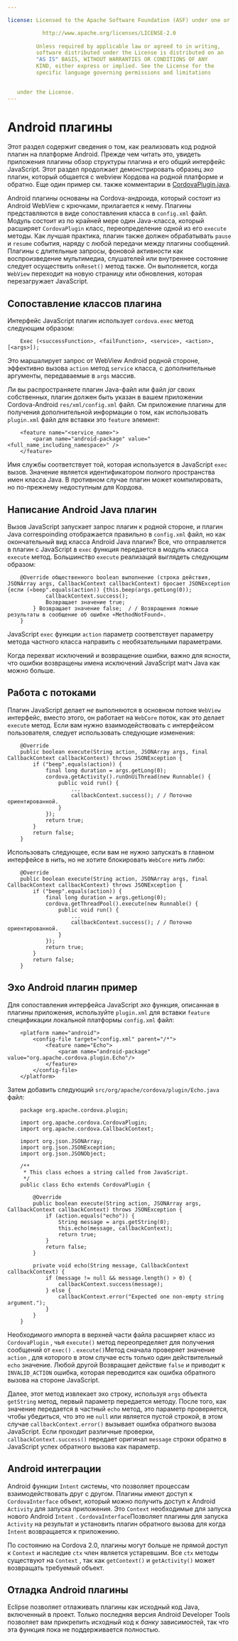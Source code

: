 ```yaml
---

license: Licensed to the Apache Software Foundation (ASF) under one or more contributor license agreements. See the NOTICE file distributed with this work for additional information regarding copyright ownership. The ASF licenses this file to you under the Apache License, Version 2.0 (the "License"); you may not use this file except in compliance with the License. You may obtain a copy of the License at

           http://www.apache.org/licenses/LICENSE-2.0
    
         Unless required by applicable law or agreed to in writing,
         software distributed under the License is distributed on an
         "AS IS" BASIS, WITHOUT WARRANTIES OR CONDITIONS OF ANY
         KIND, either express or implied. See the License for the
         specific language governing permissions and limitations
    

   under the License.
---
```


# Android плагины

Этот раздел содержит сведения о том, как реализовать код родной плагин на платформе Android. Прежде чем читать это, увидеть приложения плагины обзор структуры плагина и его общий интерфейс JavaScript. Этот раздел продолжает демонстрировать образец *эхо* плагин, который общается с webview Кордова на родной платформе и обратно. Еще один пример см. также комментарии в [CordovaPlugin.java][1].

 [1]: https://github.com/apache/cordova-android/blob/master/framework/src/org/apache/cordova/CordovaPlugin.java

Android плагины основаны на Cordova-андроида, который состоит из Android WebView с крючками, прилагается к нему. Плагины представляются в виде сопоставления класса в `config.xml` файл. Модуль состоит из по крайней мере один Java-класса, который расширяет `CordovaPlugin` класс, переопределение одной из его `execute` методы. Как лучшая практика, плагин также должен обрабатывать `pause` и `resume` события, наряду с любой передачи между плагины сообщений. Плагины с длительные запросы, фоновой активности как воспроизведение мультимедиа, слушателей или внутреннее состояние следует осуществить `onReset()` метод также. Он выполняется, когда `WebView` переходит на новую страницу или обновления, которая перезагружает JavaScript.

## Сопоставление классов плагина

Интерфейс JavaScript плагин использует `cordova.exec` метод следующим образом:

        Exec (<successFunction>, <failFunction>, <service>, <action>, [<args>]);
    

Это маршалирует запрос от WebView Android родной стороне, эффективно вызова `action` метод `service` класса, с дополнительные аргументы, передаваемые в `args` массив.

Ли вы распространяете плагин Java-файл или файл *jar* своих собственных, плагин должен быть указан в вашем приложении Cordova-Android `res/xml/config.xml` файл. См приложение плагины для получения дополнительной информации о том, как использовать `plugin.xml` файл для вставки это `feature` элемент:

        <feature name="<service_name>">
            <param name="android-package" value="<full_name_including_namespace>" />
        </feature>
    

Имя службы соответствует той, которая используется в JavaScript `exec` вызов. Значение является идентификатором полного пространства имен класса Java. В противном случае плагин может компилировать, но по-прежнему недоступным для Кордова.

## Написание Android Java плагин

Вызов JavaScript запускает запрос плагин к родной стороне, и плагин Java correspoinding отображается правильно в `config.xml` файл, но как окончательный вид класса Android Java плагин? Все, что отправляется в плагин с JavaScript в `exec` функция передается в модуль класса `execute` метод. Большинство `execute` реализаций выглядеть следующим образом:

        @Override общественного boolean выполнение (строка действия, JSONArray args, CallbackContext callbackContext) бросает JSONException {если («beep".equals(action)) {this.beep(args.getLong(0));
                callbackContext.success();
                Возвращает значение true;
            } Возвращает значение false;  / / Возвращения ложные результаты в сообщение об ошибке «MethodNotFound».
        }
    

JavaScript `exec` функции `action` параметр соответствует параметру метода частного класса направить с необязательными параметрами.

Когда перехват исключений и возвращение ошибки, важно для ясности, что ошибки возвращены имена исключений JavaScript матч Java как можно больше.

## Работа с потоками

Плагин JavaScript делает *не* выполняются в основном потоке `WebView` интерфейс, вместо этого, он работает на `WebCore` поток, как это делает `execute` метод. Если вам нужно взаимодействовать с интерфейсом пользователя, следует использовать следующие изменения:

        @Override
        public boolean execute(String action, JSONArray args, final CallbackContext callbackContext) throws JSONException {
            if ("beep".equals(action)) {
                final long duration = args.getLong(0);
                cordova.getActivity().runOnUiThread(new Runnable() {
                    public void run() {
                        ...
                        callbackContext.success(); / / Поточно ориентированной.
                    }
                });
                return true;
            }
            return false;
        }
    

Использовать следующее, если вам не нужно запускать в главном интерфейсе в нить, но не хотите блокировать `WebCore` нить либо:

        @Override
        public boolean execute(String action, JSONArray args, final CallbackContext callbackContext) throws JSONException {
            if ("beep".equals(action)) {
                final long duration = args.getLong(0);
                cordova.getThreadPool().execute(new Runnable() {
                    public void run() {
                        ...
                        callbackContext.success(); / / Поточно ориентированной.
                    }
                });
                return true;
            }
            return false;
        }
    

## Эхо Android плагин пример

Для сопоставления интерфейса JavaScript *эхо* функция, описанная в плагины приложения, используйте `plugin.xml` для вставки `feature` спецификации локальной платформы `config.xml` файл:

        <platform name="android">
            <config-file target="config.xml" parent="/*">
                <feature name="Echo">
                    <param name="android-package" value="org.apache.cordova.plugin.Echo"/>
                </feature>
            </config-file>
        </platform>
    

Затем добавить следующий `src/org/apache/cordova/plugin/Echo.java` файл:

        package org.apache.cordova.plugin;
    
        import org.apache.cordova.CordovaPlugin;
        import org.apache.cordova.CallbackContext;
    
        import org.json.JSONArray;
        import org.json.JSONException;
        import org.json.JSONObject;
    
        /**
         * This class echoes a string called from JavaScript.
         */
        public class Echo extends CordovaPlugin {
    
            @Override
            public boolean execute(String action, JSONArray args, CallbackContext callbackContext) throws JSONException {
                if (action.equals("echo")) {
                    String message = args.getString(0);
                    this.echo(message, callbackContext);
                    return true;
                }
                return false;
            }
    
            private void echo(String message, CallbackContext callbackContext) {
                if (message != null && message.length() > 0) {
                    callbackContext.success(message);
                } else {
                    callbackContext.error("Expected one non-empty string argument.");
                }
            }
        }
    

Необходимого импорта в верхней части файла расширяет класс из `CordovaPlugin` , чья `execute()` метод переопределяет для получения сообщений от `exec()` . `execute()`Метод сначала проверяет значение `action` , для которого в этом случае есть только один действительный `echo` значение. Любой другой Возвращает действие `false` и приводит к `INVALID_ACTION` ошибка, которая переводится как ошибка обратного вызова на стороне JavaScript.

Далее, этот метод извлекает эхо строку, используя `args` объекта `getString` метод, первый параметр передается методу. После того, как значение передается в частный `echo` метод, это параметр проверяется, чтобы убедиться, что это не `null` или является пустой строкой, в этом случае `callbackContext.error()` вызывает ошибка обратного вызова JavaScript. Если проходит различные проверки, `callbackContext.success()` передает оригинал `message` строки обратно в JavaScript успех обратного вызова как параметр.

## Android интеграции

Android функции `Intent` системы, что позволяет процессам взаимодействовать друг с другом. Плагины имеют доступ к `CordovaInterface` объект, который можно получить доступ к Android `Activity` для запуска приложения. Это `Context` необходимые для запуска нового Android `Intent` . `CordovaInterface`Позволяет плагины для запуска `Activity` на результат и установить плагин обратного вызова для когда `Intent` возвращается к приложению.

По состоянию на Cordova 2.0, плагины могут больше не прямой доступ к `Context` и наследие `ctx` член является устаревшим. Все `ctx` методы существуют на `Context` , так как `getContext()` и `getActivity()` может возвращать требуемый объект.

## Отладка Android плагины

Eclipse позволяет отлаживать плагины как исходный код Java, включенный в проект. Только последняя версия Android Developer Tools позволяет вам прикрепить исходный код к *банку* зависимостей, так что эта функция пока не поддерживается полностью.